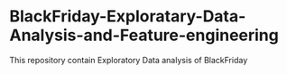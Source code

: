 # BlackFriday-Exploratary-Data-Analysis-and-Feature-engineering
This repository contain Exploratory Data analysis of BlackFriday
